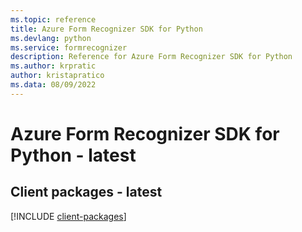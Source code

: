 ```yaml
---
ms.topic: reference
title: Azure Form Recognizer SDK for Python
ms.devlang: python
ms.service: formrecognizer
description: Reference for Azure Form Recognizer SDK for Python
ms.author: krpratic
author: kristapratico
ms.data: 08/09/2022
---
```

# Azure Form Recognizer SDK for Python - latest

## Client packages - latest
[!INCLUDE [client-packages](form-recognizer-client-index.md)]